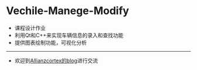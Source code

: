 # Vechile-Manege-Modify
* 课程设计作业
* 利用Qt和C++来实现车辆信息的录入和查找功能
* 提供图表绘制功能，可视化分析

---

* 欢迎到[Allianzcortex的blog](allianzcortex.github.io)进行交流
